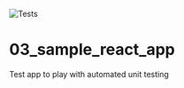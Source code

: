 ![Tests](https://github.com/gh-actions-zone/03_sample_react_app/blob/main/.github/workflows/tests.yml/badge.svg)

# 03_sample_react_app

Test app to play with automated unit testing
